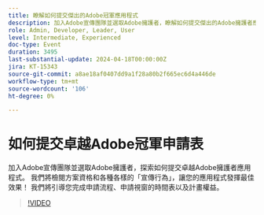 ```yaml
---
title: 瞭解如何提交傑出的Adobe冠軍應用程式
description: 加入Adobe宣傳團隊並選取Adobe擁護者，瞭解如何提交傑出的Adobe擁護者應用計畫。 我們將引導您完成申請流程、申請視窗的時間表以及計畫權益。
role: Admin, Developer, Leader, User
level: Intermediate, Experienced
doc-type: Event
duration: 3495
last-substantial-update: 2024-04-18T00:00:00Z
jira: KT-15343
source-git-commit: a8ae18af0407dd9a1f28a80b2f665ec6d4a446de
workflow-type: tm+mt
source-wordcount: '106'
ht-degree: 0%

---
```



# 如何提交卓越Adobe冠軍申請表

加入Adobe宣傳團隊並選取Adobe擁護者，探索如何提交卓越Adobe擁護者應用程式。 我們將檢閱方案資格和各種各樣的「宣傳行為」，讓您的應用程式發揮最佳效果！ 我們將引導您完成申請流程、申請視窗的時間表以及計畫權益。

>[!VIDEO](https://video.tv.adobe.com/v/3428431/?learn=on)

